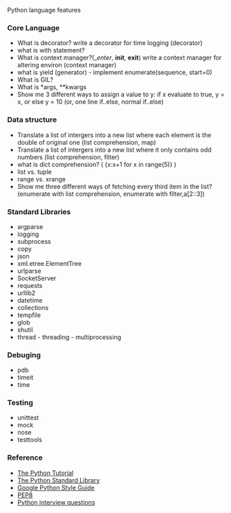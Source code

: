 Python language features

### Core Language
* What is decorator? write a decorator for time logging (decorator)
* what is with statement?
* What is context manager?(__enter_, __init__, __exit__) write a context manager for altering environ (context manager)
* what is yield (generator) - implement enumerate(sequence, start=0)
* What is GIL?
* What is *args, **kwargs
* Show me 3 different ways to assign a value to y: if x evaluate to true, y = x,  or else y = 10 (or, one line if..else, normal if..else)

### Data structure
* Translate a list of intergers into a new list where each element is the double of original one (list comprehension, map)
* Translate a list of intergers into a new list where it only contains odd numbers (list comprehension, filter)
* what is dict comprehension? ( {x:x+1 for x in range(5)} )
* list vs. tuple
* range vs. xrange
* Show me three different ways of fetching every third item in the list? (enumerate with list comprehension, enumerate with filter,a[2::3])

### Standard Libraries
* argparse
* logging
* subprocess
* copy
* json
* xml.etree.ElementTree
* urlparse
* SocketServer
* requests
* urllib2
* datetime
* collections
* tempfile
* glob
* shutil
* thread - threading - multiprocessing

### Debuging
* pdb
* timeit
* time

### Testing
* unittest
* mock
* nose
* testtools

### Reference
* [The Python Tutorial](https://docs.python.org/2/tutorial/index.html)
* [The Python Standard Library](https://docs.python.org/2/library/index.html)
* [Google Python Style Guide](https://google.github.io/styleguide/pyguide.html)
* [PEP8](https://www.python.org/dev/peps/pep-0008/)
* [Python interview questions](https://www.reddit.com/r/Python/comments/1knw7z/python_interview_questions/)
